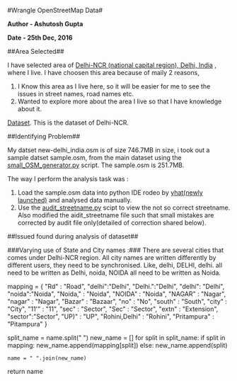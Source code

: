 #Wrangle OpenStreetMap Data#

**Author - Ashutosh Gupta**

**Date - 25th Dec, 2016**

##Area Selected##

I have selected area of [Delhi-NCR (national capital region), Delhi, India](https://en.wikipedia.org/wiki/National_Capital_Region_(India)) , where I live. I have choosen this area because of maily 2 reasons, 
1. I Know this area as I live here, so it will be easier for me to see the issues in street names, road names etc.
2. Wanted to explore more about the area I live so that I have knowledge about it.

[Dataset](https://mapzen.com/data/metro-extracts/metro/new-delhi_india/).
This is the dataset of Delhi-NCR.


##Identifying Problem##

My datset new-delhi_india.osm is of size 746.7MB in size, i took out a sample datset sample.osm, from the main dataset using the [small_OSM_generator.py](https://github.com/gupta-ashutosh/udacity-DAND/blob/master/P3_data_wrangling/small_OSM_generator.py) script.
The sample.osm is 251.7MB.

The way I perform the analysis task was :
1. Load the sample.osm data into python IDE rodeo by [yhat(newly launched)](https://www.yhat.com/products/rodeo) and analysed data manually.
2. Use the [audit_streetname.py](https://github.com/gupta-ashutosh/udacity-DAND/blob/master/P3_data_wrangling/audit_streetname.py) scipt to view the not so correct streetname. Also modified the aidit_streetname file such that small mistakes are corrected by audit file only(detailed of correction shared below).

##Issued found during analysis of dataset##

###Varying use of State and City names :###
There are several cities that comes under Delhi-NCR region.
All city names are written differently by different users, they need to be synchronised. Like,
delhi, DELHI, delhi. all need to be written as Delhi,
noida, NOIDA all need to be written as Noida.

mapping = {
    "Rd" : "Road",
    "delhi":"Delhi",
    "Delhi.":"Delhi",
    "delhi": "Delhi",
    "noida":"Noida",
    "Noida," : "Noida",
    "NOIDA" : "Noida",
    "NAGAR" : "Nagar",
    "nagar" : "Nagar",
    "Bazar" : "Bazaar",
    "no" : "No",
    "south" : "South",
    "city" : "City",
    "11'" : "11",
    "sec" : "Sector",
    "Sec" : "Sector",
    "extn" : "Extension",
    "sector":"Sector",
    "UP)" : "UP",
    "Rohini,Delhi" : "Rohini",
    "Pritampura" : "Pitampura"
}

split_name = name.split(" ")
    new_name = []
    for split in split_name:
        if split in mapping:
            new_name.append(mapping[split])
        else:
            new_name.append(split)
            
    name = " ".join(new_name)
    
return name